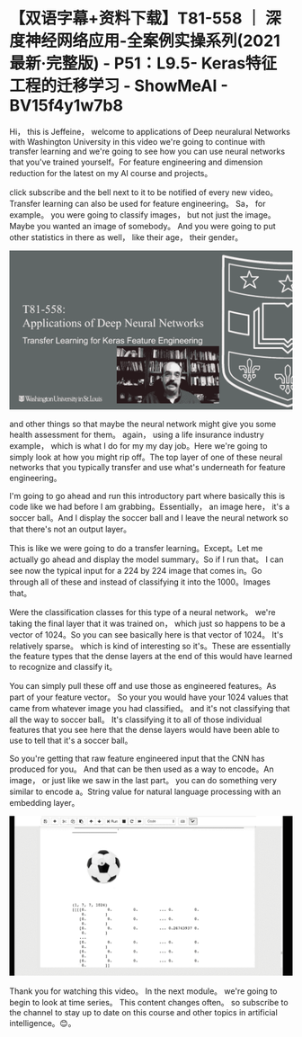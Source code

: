 # 【双语字幕+资料下载】T81-558 ｜ 深度神经网络应用-全案例实操系列(2021最新·完整版) - P51：L9.5- Keras特征工程的迁移学习 - ShowMeAI - BV15f4y1w7b8

Hi， this is Jeffeine， welcome to applications of Deep neuralural Networks with Washington University in this video we're going to continue with transfer learning and we're going to see how you can use neural networks that you've trained yourself。For feature engineering and dimension reduction for the latest on my AI course and projects。

 click subscribe and the bell next to it to be notified of every new video。 Transfer learning can also be used for feature engineering。 Sa， for example。 you were going to classify images， but not just the image。 Maybe you wanted an image of somebody。 And you were going to put other statistics in there as well， like their age， their gender。



![](img/f4b6691d92ccb3a0b15bebb896f51a73_1.png)

and other things so that maybe the neural network might give you some health assessment for them。 again， using a life insurance industry example， which is what I do for my my day job。Here we're going to simply look at how you might rip off。The top layer of one of these neural networks that you typically transfer and use what's underneath for feature engineering。

I'm going to go ahead and run this introductory part where basically this is code like we had before I am grabbing。Essentially， an image here， it's a soccer ball。And I display the soccer ball and I leave the neural network so that there's not an output layer。

This is like we were going to do a transfer learning。Except。Let me actually go ahead and display the model summary。So if I run that。 I can see now the typical input for a 224 by 224 image that comes in。Go through all of these and instead of classifying it into the 1000。Images that。

Were the classification classes for this type of a neural network。 we're taking the final layer that it was trained on， which just so happens to be a vector of 1024。So you can see basically here is that vector of 1024。 It's relatively sparse。 which is kind of interesting so it's。These are essentially the feature types that the dense layers at the end of this would have learned to recognize and classify it。

 You can simply pull these off and use those as engineered features。As part of your feature vector。 So your you would have your 1024 values that came from whatever image you had classified。 and it's not classifying that all the way to soccer ball。 It's classifying it to all of those individual features that you see here that the dense layers would have been able to use to tell that it's a soccer ball。

 So you're getting that raw feature engineered input that the CNN has produced for you。 And that can be then used as a way to encode。An image， or just like we saw in the last part。 you can do something very similar to encode a。String value for natural language processing with an embedding layer。

![](img/f4b6691d92ccb3a0b15bebb896f51a73_3.png)

Thank you for watching this video。 In the next module。 we're going to begin to look at time series。 This content changes often。 so subscribe to the channel to stay up to date on this course and other topics in artificial intelligence。😊。